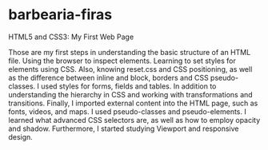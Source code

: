 # barbearia-firas
HTML5 and CSS3: My First Web Page


Those are my first steps in understanding the basic structure of an HTML file. Using the browser to inspect elements. Learning to set styles for elements using CSS.
Also, knowing reset.css and CSS positioning, as well as the difference between inline and block, borders and CSS pseudo-classes.
I used styles for forms, fields and tables. In addition to understanding the hierarchy in CSS and working with transformations and transitions.
Finally, I imported external content into the HTML page, such as fonts, videos, and maps. I used pseudo-classes and pseudo-elements. I learned what advanced CSS selectors are, as well as how to employ opacity and shadow. Furthermore, I started studying Viewport and responsive design.
